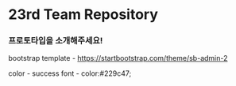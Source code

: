 # 23rd Team Repository
### 프로토타입을 소개해주세요!

bootstrap template - https://startbootstrap.com/theme/sb-admin-2

color - success
font - color:#229c47;
